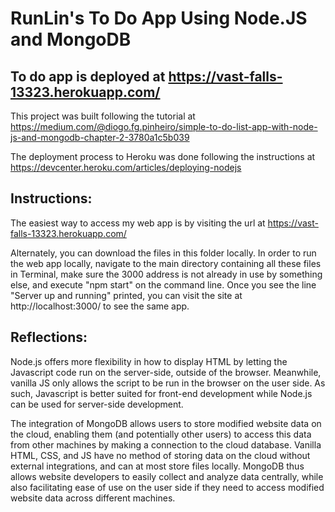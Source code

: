 # RunLin's To Do App Using Node.JS and MongoDB

## To do app is deployed at https://vast-falls-13323.herokuapp.com/

This project was built following the tutorial at https://medium.com/@diogo.fg.pinheiro/simple-to-do-list-app-with-node-js-and-mongodb-chapter-2-3780a1c5b039

The deployment process to Heroku was done following the instructions at https://devcenter.heroku.com/articles/deploying-nodejs

## Instructions:

The easiest way to access my web app is by visiting the url at https://vast-falls-13323.herokuapp.com/

Alternately, you can download the files in this folder locally. In order to run the web app locally, navigate to the main directory containing all these files in Terminal, make sure the 3000 address is not already in use by something else, and execute "npm start" on the command line. Once you see the line "Server up and running" printed, you can visit the site at http://localhost:3000/ to see the same app.

## Reflections:

Node.js offers more flexibility in how to display HTML by letting the Javascript code run on the server-side, outside of the browser. Meanwhile, vanilla JS only allows the script to be run in the browser on the user side. As such, Javascript is better suited for front-end development while Node.js can be used for server-side development. 

The integration of MongoDB allows users to store modified website data on the cloud, enabling them (and potentially other users) to access this data from other machines by making a connection to the cloud database. Vanilla HTML, CSS, and JS have no method of storing data on the cloud without external integrations, and can at most store files locally. MongoDB thus allows website developers to easily collect and analyze data centrally, while also facilitating ease of use on the user side if they need to access modified website data across different machines.


